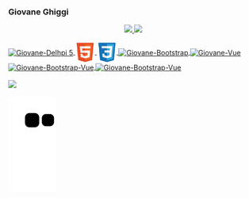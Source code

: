 ### Giovane Ghiggi

<div align="center">
  <a href="https://github.com/Ghiggi-Giovane">
  <img height="160em" src="https://github-readme-stats.vercel.app/api?username=Ghiggi-Giovane&show_icons=true&theme=dracula&include_all_commits=true&count_private=true"/>
  <img height="160em" src="https://github-readme-stats.vercel.app/api/top-langs/?username=Ghiggi-Giovane&layout=compact&langs_count=7&theme=dracula">
</div>
  
<div style="display: inline_block"><br>
  <img align="center" alt="Giovane-Delhpi 5" height="40" width="40" src="https://cdn.icon-icons.com/icons2/2107/PNG/512/file_type_delphi_icon_130648.png">
  <img align="center" alt="Giovane-HTML" height="40" width="40" src="https://raw.githubusercontent.com/devicons/devicon/master/icons/html5/html5-original.svg">
  <img align="center" alt="Giovane-CSS" height="40" width="40" src="https://raw.githubusercontent.com/devicons/devicon/master/icons/css3/css3-original.svg">
  <img align="center" alt="Giovane-Bootstrap" height="40" width="40" src="https://cdn.jsdelivr.net/gh/devicons/devicon/icons/bootstrap/bootstrap-original.svg">
  <img align="center" alt="Giovane-Vue" height="40" width="40" src="https://cdn.icon-icons.com/icons2/2107/PNG/512/file_type_vue_icon_130078.png">
  <img align="center" alt="Giovane-Bootstrap-Vue" height="40" width="40" src="https://bootstrap-vue.org/_nuxt/icons/icon_512x512.67aef2.png"> 
  <img align="center" alt="Giovane-Bootstrap-Vue" height="40" width="40" src="https://w7.pngwing.com/pngs/28/601/png-transparent-sql-logo-illustration-microsoft-azure-sql-database-microsoft-sql-server-database-blue-text-logo-thumbnail.png">  
  
</div><br>
<div style="display: inline_block">
  <a href="https://www.linkedin.com/in/giovane-ghiggi-730488126/" target="_blank"><img src="https://img.shields.io/badge/-LinkedIn-%230077B5?style=for-the-badge&logo=linkedin&logoColor=white" target="_blank"></a> 
</div>

   ![Snake animation](https://github.com/Ghiggi-Giovane/Ghiggi-Giovane/blob/output/github-contribution-grid-snake.svg)
